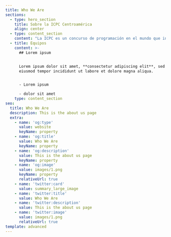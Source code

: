 ```yaml
---
title: Who We Are
sections:
  - type: hero_section
    title: Sobre la ICPC Centroamérica
    align: center
  - type: content_section
    content: "La ICPC es un concurso de programación en el mundo que incluye 111 países y 3100 universidades para el año 2020, abierto a todo estudiante universitario menor o igual de 23 años.\n\nLa ICPC traza sus orígenes a 1970 cuando la primera competencia fue organizada por pioneros del Capítulo Alpha de la Sociedad de Honor de Ciencias de la Computación UPE. La iniciativa se esparció rápidamente dentro de los Estados Unidos y Canadá como un programa innovador para motivar ambición, aptitud para resolver problemas e incrementar las oportunidades de los estudiantes más fuertes en el campo de la computación.\n\nCon el paso del tiempo, el concurso se convirtió en una competencia de múltiples categorías con la primera ronda del campeonato llevada a cabo en 1977. Desde entonces, el concurso ha evolucionado en un esfuerzo colaborativo internacional de universidades que organizan competencias regionales que permiten a sus equipos avanzar a la ronda anual del campeonato mundial, la Final Mundial de la ICPC.\n\nEn el año 2005 Centroamérica concursa por primera vez, enviando un equipo a México, donde se encontraba la región de México y Centroamérica. Se continuó enviando un equipo por 6 años hasta que se interrumpió el proceso. Las universidades que participaron en este período fueron el Tecnológico de Costa Rica y la Universidad de Costa Rica.\n\nEn el año 2012, la UCR organiza un torneo nacional de programación denominado Símbolo, el cual imitaba el proceso de la ICPC. En el 2013, dos equipos ganadores de Símbolo, de la Universidad Nacional y del TEC participaron en el Tec de Monterrey volviendo así, Costa Rica a participar en la ICPC. Ocurrió lo mismo en el 2014.\_\n\nPara el año 2015, la sede Interuniversitaria de Alajuela se convirtió en la primera sede oficial de la ICPC para la región México y Centroamérica, fuera de México. Estuvo a cargo del Tecnológico de Costa Rica y se nombró director de sede al entrenador de los equipos que habían participado en 2013 y 2014, el profesor Eddy Ramírez.\n\nDesde entonces, de manera ininterrumpida se ha celebrado en esta sede la regional de ICPC de Latinoamérica y a partir de 2017 la Universidad Centroamericana José Simeón Cañas, en El Salvador ha sido la segunda sede centroamericana. Donde han participado equipos de Costa Rica, El Salvador, Guatemala y Nicaragua.\n\nEn el año 2018, Centroamérica fue promovida a región, independizando el puesto de México, lo que garantiza que se cuenta con al menos una plaza en la final mundial o la etapa posterior siguiente, para el equipo campeón de la regional centroamericana según el sistema de clasificación vigente hasta 2020.\n\nEn el año 2020, desde la coordinación centroamericana de la ICPC, se realizaron diversas actividades como parte de los compromisos adquiridos desde y en la final mundial del 2018 y 2019. Este año, la eliminatoria Regional de Centroamérica, se realiza de forma simultánea con México y es llamada *Gran Premio de México & Centroamérica*, la cual forma parte de los concursos de programación competitiva.\n"
  - title: Equipos
    content: >-
      ## Lorem ipsum


      Lorem ipsum dolor sit amet, **consectetur adipiscing elit**, sed do
      eiusmod tempor incididunt ut labore et dolore magna aliqua.


      - Lorem ipsum

      - dolor sit amet
    type: content_section
seo:
  title: Who We Are
  description: This is the about us page
  extra:
    - name: 'og:type'
      value: website
      keyName: property
    - name: 'og:title'
      value: Who We Are
      keyName: property
    - name: 'og:description'
      value: This is the about us page
      keyName: property
    - name: 'og:image'
      value: images/1.png
      keyName: property
      relativeUrl: true
    - name: 'twitter:card'
      value: summary_large_image
    - name: 'twitter:title'
      value: Who We Are
    - name: 'twitter:description'
      value: This is the about us page
    - name: 'twitter:image'
      value: images/1.png
      relativeUrl: true
template: advanced
---
```


